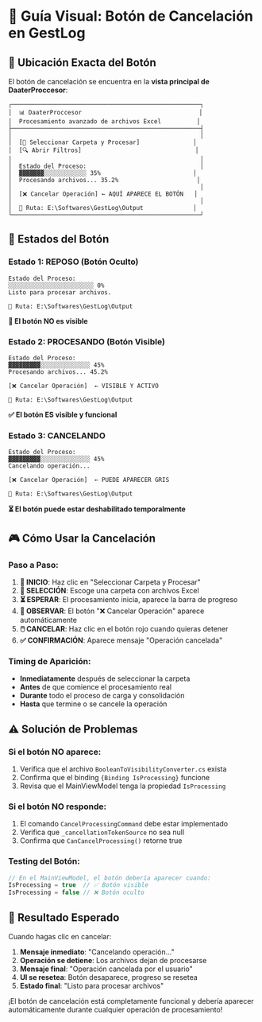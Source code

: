 # 🎯 Guía Visual: Botón de Cancelación en GestLog

## 📍 **Ubicación Exacta del Botón**

El botón de cancelación se encuentra en la **vista principal de DaaterProccesor**:

```
┌─────────────────────────────────────────────────────┐
│  📊 DaaterProccesor                                 │
│  Procesamiento avanzado de archivos Excel          │
├─────────────────────────────────────────────────────┤
│                                                     │
│  [📁 Seleccionar Carpeta y Procesar]               │
│  [🔍 Abrir Filtros]                                │
│                                                     │
│  Estado del Proceso:                                │
│  ▓▓▓▓▓▓▓░░░░░░░░░░░░ 35%                          │
│  Procesando archivos... 35.2%                      │
│                                                     │
│  [❌ Cancelar Operación] ← AQUÍ APARECE EL BOTÓN   │
│                                                     │
│  📁 Ruta: E:\Softwares\GestLog\Output              │
└─────────────────────────────────────────────────────┘
```

## 🔄 **Estados del Botón**

### **Estado 1: REPOSO (Botón Oculto)**
```
Estado del Proceso:
░░░░░░░░░░░░░░░░░░░░░░░░ 0%
Listo para procesar archivos.

📁 Ruta: E:\Softwares\GestLog\Output
```
**🚫 El botón NO es visible**

### **Estado 2: PROCESANDO (Botón Visible)**
```
Estado del Proceso:
▓▓▓▓▓▓▓▓▓░░░░░░░░░░░░░░ 45%
Procesando archivos... 45.2%

[❌ Cancelar Operación]  ← VISIBLE Y ACTIVO

📁 Ruta: E:\Softwares\GestLog\Output
```
**✅ El botón ES visible y funcional**

### **Estado 3: CANCELANDO**
```
Estado del Proceso:
▓▓▓▓▓▓▓▓▓░░░░░░░░░░░░░░ 45%
Cancelando operación...

[❌ Cancelar Operación]  ← PUEDE APARECER GRIS

📁 Ruta: E:\Softwares\GestLog\Output
```
**⏳ El botón puede estar deshabilitado temporalmente**

## 🎮 **Cómo Usar la Cancelación**

### **Paso a Paso:**

1. **🚀 INICIO**: Haz clic en "Seleccionar Carpeta y Procesar"
2. **📁 SELECCIÓN**: Escoge una carpeta con archivos Excel
3. **⏳ ESPERAR**: El procesamiento inicia, aparece la barra de progreso
4. **👀 OBSERVAR**: El botón "❌ Cancelar Operación" aparece automáticamente
5. **🖱️ CANCELAR**: Haz clic en el botón rojo cuando quieras detener
6. **✅ CONFIRMACIÓN**: Aparece mensaje "Operación cancelada"

### **Timing de Aparición:**
- **Inmediatamente** después de seleccionar la carpeta
- **Antes** de que comience el procesamiento real
- **Durante** todo el proceso de carga y consolidación
- **Hasta** que termine o se cancele la operación

## ⚠️ **Solución de Problemas**

### **Si el botón NO aparece:**
1. Verifica que el archivo `BooleanToVisibilityConverter.cs` exista
2. Confirma que el binding `{Binding IsProcessing}` funcione
3. Revisa que el MainViewModel tenga la propiedad `IsProcessing`

### **Si el botón NO responde:**
1. El comando `CancelProcessingCommand` debe estar implementado
2. Verifica que `_cancellationTokenSource` no sea null
3. Confirma que `CanCancelProcessing()` retorne true

### **Testing del Botón:**
```csharp
// En el MainViewModel, el botón debería aparecer cuando:
IsProcessing = true  // ✅ Botón visible
IsProcessing = false // ❌ Botón oculto
```

## 🎯 **Resultado Esperado**

Cuando hagas clic en cancelar:
1. **Mensaje inmediato**: "Cancelando operación..."
2. **Operación se detiene**: Los archivos dejan de procesarse
3. **Mensaje final**: "Operación cancelada por el usuario"
4. **UI se resetea**: Botón desaparece, progreso se resetea
5. **Estado final**: "Listo para procesar archivos"

¡El botón de cancelación está completamente funcional y debería aparecer automáticamente durante cualquier operación de procesamiento!
